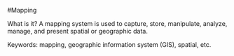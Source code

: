 #Mapping

What is it? A mapping system is used to capture, store, manipulate, analyze, manage, and present spatial or geographic data. 

Keywords: mapping, geographic information system (GIS), spatial, etc. 
